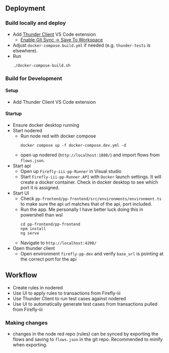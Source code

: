 ## Deployment

### Build locally and deploy
- Add [Thunder Client](https://marketplace.visualstudio.com/items?itemName=rangav.vscode-thunder-client) VS Code extension
  - [Enable Git Sync -> Save To Workspace](https://github.com/rangav/thunder-client-support#git-sync)
- Adjust `docker-compose.build.yml` if needed (e.g. `thunder-tests` is elsewhere).
- Run
    ```shell
    ./docker-compose-build.sh
    ```

### Build for Development

#### Setup
- Add Thunder Client VS Code extension

#### Startup
- Ensure docker desktop running
- Start nodered
    - Run node red with docker compose
        ```shell
        docker compose up -f docker-compose.dev.yml -d
        ```
    - open up nodered (`http://localhost:1880/`) and import flows from `flows.json`.
- Start api
    - Open up `Firefly-iii-pp-Runner` in Visual studio
    - Start `Firefly-iii-pp-Runner.API` with `Docker` launch settings. It will create a docker container. Check in docker desktop to see which port it is assigned.
- Start UI
    - Check `pp-frontend/pp-frontend/src/environments/environment.ts` to make sure the api url matches that of the api, port included.
    - Run the app. Me personally I have better luck doing this in powershell than wsl
        ```shell
        cd pp-frontend/pp-frontend
        npm install
        ng serve
        ```
    - Navigate to `http://localhost:4200/`
- Open thunder client
    - Open environment `firefly-pp-dev` and verify `base_url` is pointing at the correct port for the api

## Workflow
- Create rules in nodered
- Use UI to apply rules to transactions from Firefly-iii
- Use Thunder Client to run test cases against nodered
- Use UI to automatically generate test cases from transactions pulled from Firefly-iii


### Making changes
- changes in the node red repo (rules) can be synced by exporting the flows and saving to `flows.json` in the git repo. Recommended to minify when exporting.